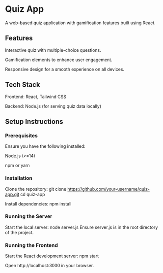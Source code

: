 # Quiz App

A web-based quiz application with gamification features built using React.

## Features

Interactive quiz with multiple-choice questions.

Gamification elements to enhance user engagement.

Responsive design for a smooth experience on all devices.

## Tech Stack


Frontend: React, Tailwind CSS

Backend: Node.js (for serving quiz data locally)

## Setup Instructions


### Prerequisites

Ensure you have the following installed:

Node.js (>=14)

npm or yarn

### Installation

Clone the repository:
git clone https://github.com/your-username/quiz-app.git
cd quiz-app

Install dependencies:
npm install

### Running the Server

Start the local server:
node server.js
Ensure server.js is in the root directory of the project.

### Running the Frontend

Start the React development server:
npm start

Open http://localhost:3000 in your browser.

